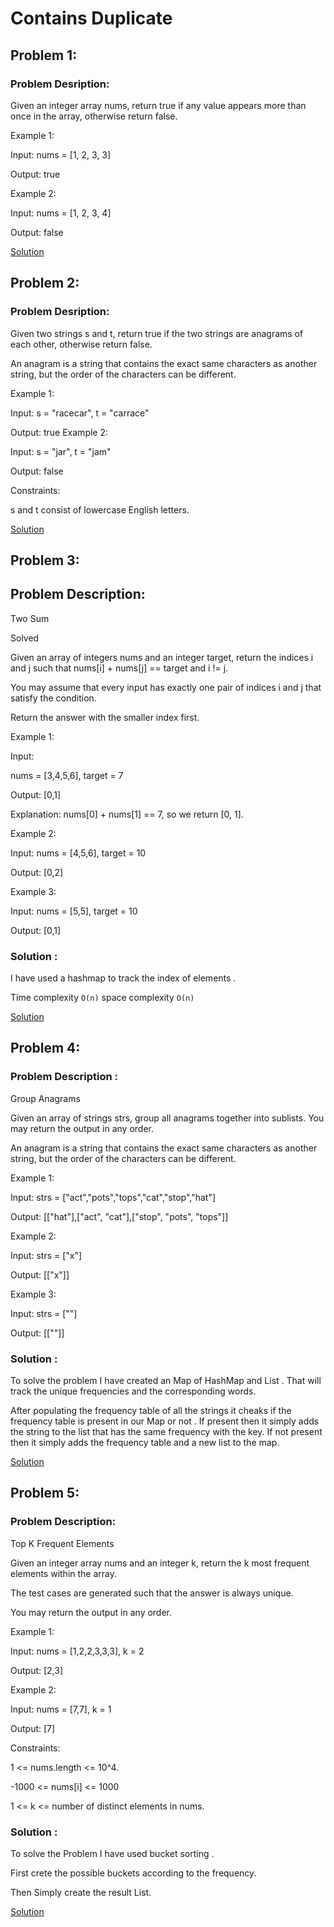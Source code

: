 # Contains Duplicate

##	 Problem 1:

### Problem Desription:

Given an integer array nums, return true if any value appears more than once in the array, otherwise return false.

Example 1:

Input: nums = [1, 2, 3, 3]

Output: true

Example 2:

Input: nums = [1, 2, 3, 4]

Output: false

[Solution](Solutions/Solution1.java)

## Problem 2:

### Problem Desription:

Given two strings s and t, return true if the two strings are anagrams of each other, otherwise return false.

An anagram is a string that contains the exact same characters as another string, but the order of the characters can be different.

Example 1:

Input: s = "racecar", t = "carrace"

Output: true
Example 2:

Input: s = "jar", t = "jam"

Output: false

Constraints:

s and t consist of lowercase English letters.

[Solution](Solutions/Solution2.java)

## Problem 3:

## Problem Description:

Two Sum

Solved 

Given an array of integers nums and an integer target, return the indices i and j such that nums[i] + nums[j] == target and i != j.

You may assume that every input has exactly one pair of indices i and j that satisfy the condition.

Return the answer with the smaller index first.

Example 1:

Input:
 
nums = [3,4,5,6], target = 7

Output: [0,1]

Explanation: nums[0] + nums[1] == 7, so we return [0, 1].

Example 2:

Input: nums = [4,5,6], target = 10

Output: [0,2]

Example 3:

Input: nums = [5,5], target = 10

Output: [0,1]

### Solution :

I have used a hashmap to track the index of elements . 

Time complexity `O(n)` space complexity `O(n)`

[Solution](Solutions/Solution3.java)

## Problem 4:

### Problem Description :

Group Anagrams

Given an array of strings strs, group all anagrams together into sublists. You may return the output in any order.

An anagram is a string that contains the exact same characters as another string, but the order of the characters can be different.

Example 1:

Input: strs = ["act","pots","tops","cat","stop","hat"]

Output: [["hat"],["act", "cat"],["stop", "pots", "tops"]]

Example 2:

Input: strs = ["x"]

Output: [["x"]]

Example 3:

Input: strs = [""]

Output: [[""]]

### Solution :

To solve the problem I have created an Map of HashMap and List . That will track the unique frequencies and the corresponding words.

After populating the frequency table of all the strings it cheaks if the frequency table is present in our Map or not . If present then it simply adds the string to the list that has the same frequency with the key. If not present then it simply adds the frequency table and a new list to the map.

[Solution](Solutions/Solution4.java)

## Problem 5:

### Problem Description:

Top K Frequent Elements

Given an integer array nums and an integer k, return the k most frequent elements within the array.

The test cases are generated such that the answer is always unique.

You may return the output in any order.

Example 1:

Input: nums = [1,2,2,3,3,3], k = 2

Output: [2,3]

Example 2:

Input: nums = [7,7], k = 1

Output: [7]

Constraints:

1 <= nums.length <= 10^4.

-1000 <= nums[i] <= 1000

1 <= k <= number of distinct elements in nums.

### Solution :

To solve the Problem I have used bucket sorting . 

First crete the possible buckets according to the frequency.

Then Simply create the result List.

[Solution](Solutions/Solution5.java)